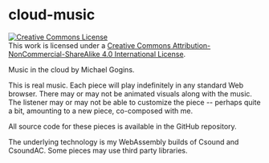 # cloud-music

<a rel="license" href="http://creativecommons.org/licenses/by-nc-sa/4.0/"><img alt="Creative Commons License" style="border-width:0" src="https://i.creativecommons.org/l/by-nc-sa/4.0/88x31.png" /></a><br />This work is licensed under a <a rel="license" href="http://creativecommons.org/licenses/by-nc-sa/4.0/">Creative Commons Attribution-NonCommercial-ShareAlike 4.0 International License</a>.

Music in the cloud by Michael Gogins. 

This is real music. Each piece will play indefinitely in any standard Web browser. There may or may not be animated visuals along with the music. The listener may or may not be able to customize the piece -- perhaps quite a bit, amounting to a new piece, co-composed with me.

All source code for these pieces is available in the GitHub repository.

The underlying technology is my WebAssembly builds of Csound and CsoundAC. Some pieces may use third party libraries.



